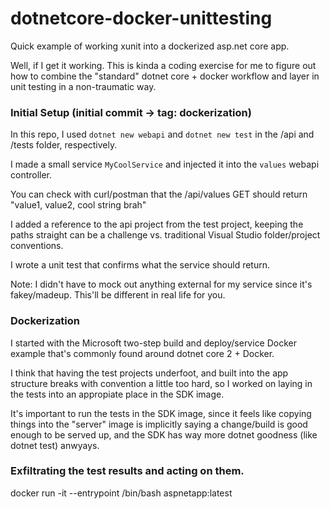 # dotnetcore-docker-unittesting
Quick example of working xunit into a dockerized asp.net core app. 

Well, if I get it working. This is kinda a coding exercise for me to figure out how to combine the "standard" dotnet core + docker workflow and layer in unit testing in a non-traumatic way.

### Initial Setup (initial commit -> tag: dockerization)

In this repo, I used `dotnet new webapi` and `dotnet new test` in the /api and /tests folder, respectively.

I made a small service `MyCoolService` and injected it into the `values` webapi controller.

You can check with curl/postman that the /api/values GET should return "value1, value2, cool string brah"

I added a reference to the api project from the test project, keeping the paths straight can be a challenge vs. traditional Visual Studio folder/project conventions.

I wrote a unit test that confirms what the service should return.

Note: I didn't have to mock out anything external for my service since it's fakey/madeup. This'll be different in real life for you.

### Dockerization

I started with the Microsoft two-step build and deploy/service Docker example that's commonly found around dotnet core 2 + Docker.

I think that having the test projects underfoot, and built into the app structure breaks with convention a little too hard, so I worked on laying in the tests into an appropiate place in the SDK image. 

It's important to run the tests in the SDK image, since it feels like copying things into the "server" image is implicitly saying a change/build is good enough to be served up, and the SDK has way more dotnet goodness (like dotnet test) anwyays.



### Exfiltrating the test results and acting on them. 

docker run -it --entrypoint /bin/bash aspnetapp:latest